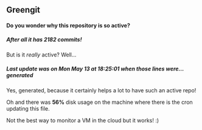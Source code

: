 ## Greengit

#### Do you wonder why this repository is so active?

##### After all it has 2182 commits!

But is it *really* active? Well...

##### Last update was on Mon May 13 at 18:25:01 when those lines were... generated

Yes, generated, because it certainly helps a lot to have such an active repo!

Oh and there was **56%** disk usage on the machine
where there is the cron updating this file.

Not the best way to monitor a VM in the cloud but it works! :)
